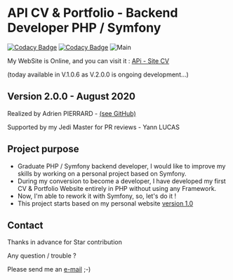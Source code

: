 # API CV & Portfolio - Backend Developer PHP / Symfony

[![Codacy Badge](https://app.codacy.com/project/badge/Grade/0cc102047bc24b4281180528fdbbc81d)](https://www.codacy.com/manual/WizBhoo/API_CV_Portfolio_Symfony?utm_source=github.com&amp;utm_medium=referral&amp;utm_content=WizBhoo/API_CV_Portfolio_Symfony&amp;utm_campaign=Badge_Grade)
[![Codacy Badge](https://app.codacy.com/project/badge/Coverage/0cc102047bc24b4281180528fdbbc81d)](https://www.codacy.com/manual/WizBhoo/API_CV_Portfolio_Symfony?utm_source=github.com&amp;utm_medium=referral&amp;utm_content=WizBhoo/API_CV_Portfolio_Symfony&amp;utm_campaign=Badge_Coverage)
![Main](https://github.com/WizBhoo/API_CV_Portfolio_Symfony/workflows/Main/badge.svg)

My WebSite is Online, and you can visit it : [APi - Site CV](https://adrien-pierrard.fr)

(today available in V.1.0.6 as V.2.0.0 is ongoing development...)

## Version 2.0.0 - August 2020

Realized by Adrien PIERRARD - [(see GitHub)](https://github.com/WizBhoo)

Supported by my Jedi Master for PR reviews - Yann LUCAS

## Project purpose

*   Graduate PHP / Symfony backend developer, I would like to improve my skills by working on a personal project based on Symfony.
*   During my conversion to become a developer, I have developed my first CV & Portfolio Website entirely in PHP without using any Framework.
*   Now, I'm able to rework it with Symfony, so, let's do it !
*   This project starts based on my personal website [version 1.0](https://github.com/WizBhoo/OCR_P05_Site_CV-Blog)

## Contact

Thanks in advance for Star contribution

Any question / trouble ?

Please send me an [e-mail](mailto:apierrard.contact@gmail.com) ;-)
